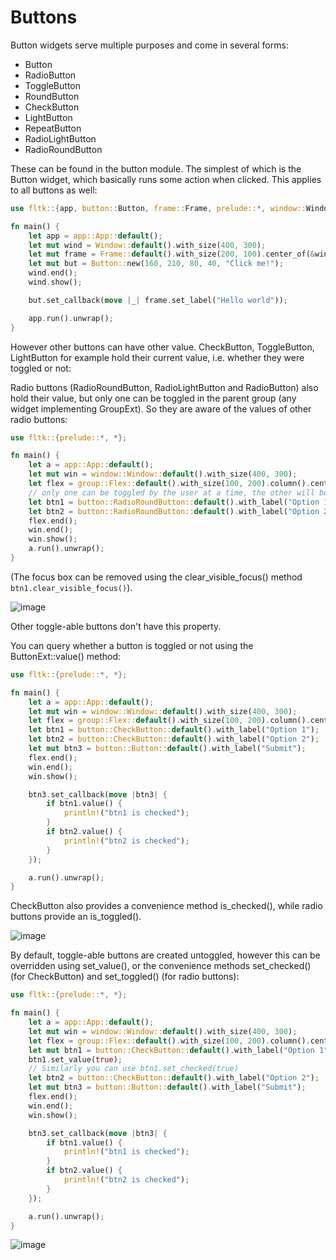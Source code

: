 # Buttons

Button widgets serve multiple purposes and come in several forms:
- Button
- RadioButton
- ToggleButton
- RoundButton
- CheckButton
- LightButton
- RepeatButton
- RadioLightButton
- RadioRoundButton

These can be found in the button module.
The simplest of which is the Button widget, which basically runs some action when clicked. This applies to all buttons as well:
```rust
use fltk::{app, button::Button, frame::Frame, prelude::*, window::Window};

fn main() {
    let app = app::App::default();
    let mut wind = Window::default().with_size(400, 300);
    let mut frame = Frame::default().with_size(200, 100).center_of(&wind);
    let mut but = Button::new(160, 210, 80, 40, "Click me!");
    wind.end();
    wind.show();

    but.set_callback(move |_| frame.set_label("Hello world"));

    app.run().unwrap();
}
```

However other buttons can have other value.
CheckButton, ToggleButton, LightButton for example hold their current value, i.e. whether they were toggled or not:

Radio buttons (RadioRoundButton, RadioLightButton and RadioButton) also hold their value, but only one can be toggled in the parent group (any widget implementing GroupExt). So they are aware of the values of other radio buttons:
```rust
use fltk::{prelude::*, *};

fn main() {
    let a = app::App::default();
    let mut win = window::Window::default().with_size(400, 300);
    let flex = group::Flex::default().with_size(100, 200).column().center_of_parent();
    // only one can be toggled by the user at a time, the other will be automatically untoggled
    let btn1 = button::RadioRoundButton::default().with_label("Option 1");
    let btn2 = button::RadioRoundButton::default().with_label("Option 2"); 
    flex.end();
    win.end();
    win.show();
    a.run().unwrap();
}
```

(The focus box can be removed using the clear_visible_focus() method `btn1.clear_visible_focus()`).

![image](https://user-images.githubusercontent.com/37966791/145727291-8be40de6-8ec6-4e57-bb29-fa0f0ac3b251.png)

Other toggle-able buttons don't have this property.

You can query whether a button is toggled or not using the ButtonExt::value() method:
```rust
use fltk::{prelude::*, *};

fn main() {
    let a = app::App::default();
    let mut win = window::Window::default().with_size(400, 300);
    let flex = group::Flex::default().with_size(100, 200).column().center_of_parent();
    let btn1 = button::CheckButton::default().with_label("Option 1");
    let btn2 = button::CheckButton::default().with_label("Option 2");
    let mut btn3 = button::Button::default().with_label("Submit");
    flex.end();
    win.end();
    win.show();

    btn3.set_callback(move |btn3| {
        if btn1.value() {
            println!("btn1 is checked");
        }
        if btn2.value() {
            println!("btn2 is checked");
        }
    });

    a.run().unwrap();
}
```
CheckButton also provides a convenience method is_checked(), while radio buttons provide an is_toggled().

![image](https://user-images.githubusercontent.com/37966791/145727325-7e5bb45f-674e-4bb2-81c8-27d0ee391d34.png)

By default, toggle-able buttons are created untoggled, however this can be overridden using set_value(), or the convenience methods set_checked() (for CheckButton) and set_toggled() (for radio buttons):
```rust
use fltk::{prelude::*, *};

fn main() {
    let a = app::App::default();
    let mut win = window::Window::default().with_size(400, 300);
    let flex = group::Flex::default().with_size(100, 200).column().center_of_parent();
    let mut btn1 = button::CheckButton::default().with_label("Option 1");
    btn1.set_value(true);
    // Similarly you can use btn1.set_checked(true)
    let btn2 = button::CheckButton::default().with_label("Option 2");
    let mut btn3 = button::Button::default().with_label("Submit");
    flex.end();
    win.end();
    win.show();

    btn3.set_callback(move |btn3| {
        if btn1.value() {
            println!("btn1 is checked");
        }
        if btn2.value() {
            println!("btn2 is checked");
        }
    });

    a.run().unwrap();
}
```

![image](https://user-images.githubusercontent.com/37966791/145727352-bf6dba5c-1a0c-4da4-8296-093e10470f0c.png)
